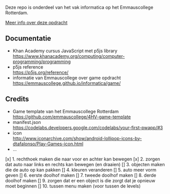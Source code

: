 Deze repo is onderdeel van het vak informatica op het Emmauscollege Rotterdam.

[Meer info over deze opdracht](https://informatica.emmauscollege.nl/)

## Documentatie
- Khan Academy cursus JavaScript met p5js library <br>
https://www.khanacademy.org/computing/computer-programming/programming
- p5js reference <br>
https://p5js.org/reference/
- informatie van Emmauscollege over game opdracht <br>
https://emmauscollege.github.io/informatica/game/

## Credits
- Game template van het Emmauscollege Rotterdam <br>
        https://github.com/emmauscollege/4HV-game-template
- manifest.json <br>
        https://codelabs.developers.google.com/codelabs/your-first-pwapp/#3
- icon <br>
        http://www.iconarchive.com/show/android-lollipop-icons-by-dtafalonso/Play-Games-icon.html
- ...

[x] 1. rechthoek maken die naar voor en achter kan bewegen
[x] 2. zorgen dat auto naar links en rechts kan bewegen (en draaien)
[] 3. objecten maken die de auto op kan pakken
[] 4. kleuren veranderen 
[] 5. auto meer vorm geven
[] 6. eerste doolhof maken
[] 7. tweede doolhof maken
[] 8. derde doolhof maken
[] 9. zorgen dat er een object is die zorgt dat je opnieuw moet beginnen
[] 10. tussen menu maken (voor tussen de levels)